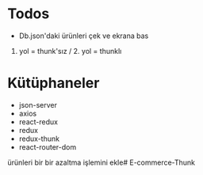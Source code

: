 # Todos
- Db.json'daki ürünleri çek ve ekrana bas
1. yol = thunk'sız            /             2. yol = thunklı

# Kütüphaneler
- json-server
- axios 
- react-redux
- redux
- redux-thunk
- react-router-dom

ürünleri bir bir azaltma işlemini ekle# E-commerce-Thunk
